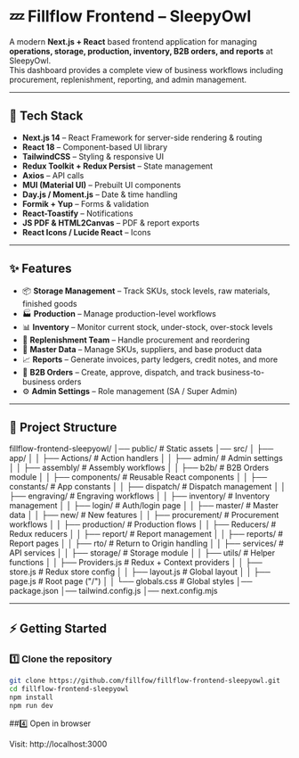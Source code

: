 # 💤 Fillflow Frontend – SleepyOwl  

A modern **Next.js + React** based frontend application for managing **operations, storage, production, inventory, B2B orders, and reports** at SleepyOwl.  
This dashboard provides a complete view of business workflows including procurement, replenishment, reporting, and admin management.  

---

## 🚀 Tech Stack  

- **Next.js 14** – React Framework for server-side rendering & routing  
- **React 18** – Component-based UI library  
- **TailwindCSS** – Styling & responsive UI  
- **Redux Toolkit + Redux Persist** – State management  
- **Axios** – API calls  
- **MUI (Material UI)** – Prebuilt UI components  
- **Day.js / Moment.js** – Date & time handling  
- **Formik + Yup** – Forms & validation  
- **React-Toastify** – Notifications  
- **JS PDF & HTML2Canvas** – PDF & report exports  
- **React Icons / Lucide React** – Icons  

---

## ✨ Features  

- 📦 **Storage Management** – Track SKUs, stock levels, raw materials, finished goods  
- 🏭 **Production** – Manage production-level workflows  
- 📊 **Inventory** – Monitor current stock, under-stock, over-stock levels  
- 🔄 **Replenishment Team** – Handle procurement and reordering  
- 📑 **Master Data** – Manage SKUs, suppliers, and base product data  
- 📈 **Reports** – Generate invoices, party ledgers, credit notes, and more  
- 🛒 **B2B Orders** – Create, approve, dispatch, and track business-to-business orders  
- ⚙️ **Admin Settings** – Role management (SA / Super Admin)  

---

## 📂 Project Structure  
fillflow-frontend-sleepyowl/
│── public/ # Static assets
│── src/
│ ├── app/
│ │ ├── Actions/ # Action handlers
│ │ ├── admin/ # Admin settings
│ │ ├── assembly/ # Assembly workflows
│ │ ├── b2b/ # B2B Orders module
│ │ ├── components/ # Reusable React components
│ │ ├── constants/ # App constants
│ │ ├── dispatch/ # Dispatch management
│ │ ├── engraving/ # Engraving workflows
│ │ ├── inventory/ # Inventory management
│ │ ├── login/ # Auth/login page
│ │ ├── master/ # Master data
│ │ ├── new/ # New features
│ │ ├── procurement/ # Procurement workflows
│ │ ├── production/ # Production flows
│ │ ├── Reducers/ # Redux reducers
│ │ ├── report/ # Report management
│ │ ├── reports/ # Report pages
│ │ ├── rto/ # Return to Origin handling
│ │ ├── services/ # API services
│ │ ├── storage/ # Storage module
│ │ ├── utils/ # Helper functions
│ │ ├── Providers.js # Redux + Context providers
│ │ ├── store.js # Redux store config
│ │ ├── layout.js # Global layout
│ │ ├── page.js # Root page ("/")
│ │ └── globals.css # Global styles
│── package.json
│── tailwind.config.js
│── next.config.mjs



---

## ⚡️ Getting Started  

### 1️⃣ Clone the repository  
```bash
git clone https://github.com/fillfow/fillflow-frontend-sleepyowl.git
cd fillflow-frontend-sleepyowl
npm install
npm run dev
``` 


##4️⃣ Open in browser

Visit: http://localhost:3000

